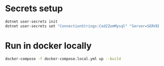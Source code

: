 # Secrets setup

```sh
dotnet user-secrets init
dotnet user-secrets set "ConnectionStrings:Cod2ZomMysql" "Server=SERVER; Port=PORT; Database=NDB; Uid=USER; Pwd=PASS;"
```

# Run in docker locally

```sh
docker-compose -f docker-compose.local.yml up --build
```